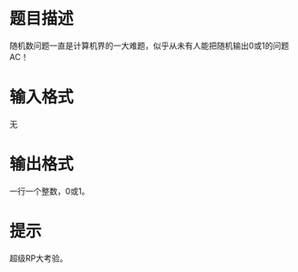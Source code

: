 # 

 
 # 题目描述 
<p>随机数问题一直是计算机界的一大难题，似乎从未有人能把随机输出0或1的问题AC！</p> 

 
 # 输入格式 
<p>无</p> 

 
 # 输出格式 
<p>一行一个整数，0或1。</p> 

 
 # 提示 
<p>超级RP大考验。</p> 
